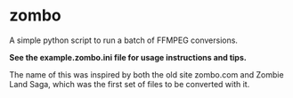 # zombo
A simple python script to run a batch of FFMPEG conversions.

**See the example.zombo.ini file for usage instructions and tips.**

The name of this was inspired by both the old site zombo.com and Zombie Land Saga, which was the first set of files to be converted with it.
